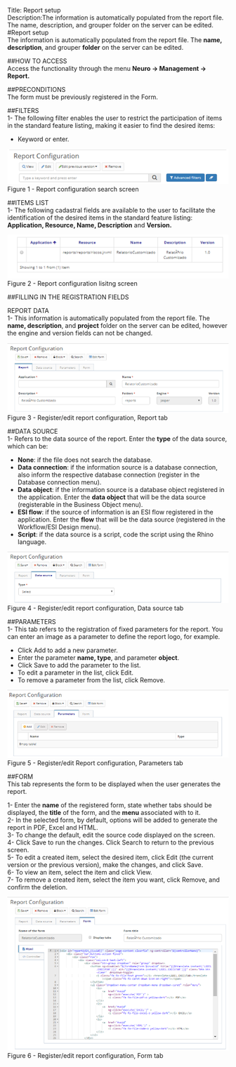Title: Report setup  
Description:The information is automatically populated from the report file. The name, description, and grouper folder on the server can be edited.  
#Report setup  
The information is automatically populated from the report file. The **name, description**, and grouper **folder** on the server can be edited.  

##HOW TO ACCESS  
Access the functionality through the menu **Neuro → Management → Report.**  

##PRECONDITIONS  
The form must be previously registered in the Form.  

##FILTERS  
1- The following filter enables the user to restrict the participation of items in the standard feature listing, making it easier to find the desired items:  

- Keyword or enter.  

![Screenshot](images/Report-setup-fig01.png)     
Figure 1 - Report configuration search screen   

##ITEMS LIST  
1- The following cadastral fields are available to the user to facilitate the identification of the desired items in the standard feature listing: **Application, Resource, Name, Description** and **Version.**  

![Screenshot](images/Report-setup-fig02.png) 
Figure 2 - Report configuration lisitng screen  

##FILLING IN THE REGISTRATION FIELDS  

REPORT DATA  
1- This information is automatically populated from the report file. The **name, description**, and **project** folder on the server can be edited, however the engine and version fields can not be changed.  

![Screenshot](images/Report-setup-fig03.png) 
Figure 3 - Register/edit report configuration, Report tab  

##DATA SOURCE  
1- Refers to the data source of the report. Enter the **type** of the data source, which can be:  

- **None**: if the file does not search the database.  
- **Data connection**: if the information source is a database connection, also inform the respective database connection (register in the Database connection menu).  
- **Data object**: if the information source is a database object registered in the application. Enter the **data object** that will be the data source (registerable in the Business Object menu).  
- **ESI flow**: if the source of information is an ESI flow registered in the application. Enter the **flow** that will be the data source (registered in the Workflow/ESI Design menu).  
- **Script**: if the data source is a script, code the script using the Rhino language.  

![Screenshot](images/Report-setup-fig04.png)   
Figure 4 - Register/edit report configuration, Data source tab  

##PARAMETERS  
1- This tab refers to the registration of fixed parameters for the report. You can enter an image as a parameter to define the report logo, for example.  

- Click Add to add a new parameter.  
- Enter the parameter **name, type**, and parameter **object**.  
- Click Save to add the parameter to the list.  
- To edit a parameter in the list, click Edit.  
- To remove a parameter from the list, click Remove.  

![Screenshot](images/Report-setup-fig05.png) 
Figure 5 - Register/edit Report configuration, Parameters tab  

##FORM  
This tab represents the form to be displayed when the user generates the report.  

1- Enter the **name** of the registered form, state whether tabs should be displayed, the **title** of the form, and the **menu** associated with to it.  
2- In the selected form, by default, options will be added to generate the report in PDF, Excel and HTML.  
3- To change the default, edit the source code displayed on the screen.  
4- Click Save to run the changes. Click Search to return to the previous screen.  
5- To edit a created item, select the desired item, click Edit (the current version or the previous version), make the changes, and click Save.  
6- To view an item, select the item and click View.  
7- To remove a created item, select the item you want, click Remove, and confirm the deletion.  

![Screenshot](images/Report-setup-fig06.png)   
Figure 6 - Register/edit report configuration, Form tab  

















